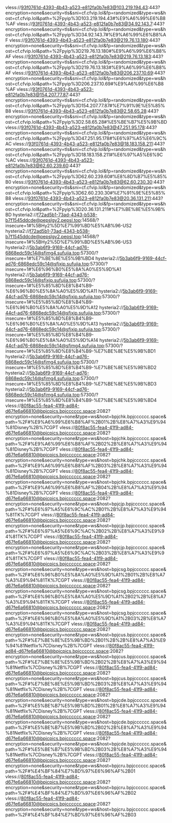 vless://93f0761d-4393-4b43-a523-e812fa0b7e83@103.219.194.43:443?encryption=none&security=tls&sni=cf.cfvip.lol&fp=randomized&type=ws&host=cf.cfvip.lol&path=%2Fpyip%3D103.219.194.43#%E9%A6%99%E6%B8%AF
vless://93f0761d-4393-4b43-a523-e812fa0b7e83@34.92.143.7:443?encryption=none&security=tls&sni=cf.cfvip.lol&fp=randomized&type=ws&host=cf.cfvip.lol&path=%2Fpyip%3D34.92.143.7#%E9%A6%99%E6%B8%AF
vless://93f0761d-4393-4b43-a523-e812fa0b7e83@219.76.13.180:443?encryption=none&security=tls&sni=cf.cfvip.lol&fp=randomized&type=ws&host=cf.cfvip.lol&path=%2Fpyip%3D219.76.13.180#%E9%A6%99%E6%B8%AF
vless://93f0761d-4393-4b43-a523-e812fa0b7e83@219.76.13.183:443?encryption=none&security=tls&sni=cf.cfvip.lol&fp=randomized&type=ws&host=cf.cfvip.lol&path=%2Fpyip%3D219.76.13.183#%E9%A6%99%E6%B8%AF
vless://93f0761d-4393-4b43-a523-e812fa0b7e83@206.237.10.69:443?encryption=none&security=tls&sni=cf.cfvip.lol&fp=randomized&type=ws&host=cf.cfvip.lol&path=%2Fpyip%3D206.237.10.69#%E9%A6%99%E6%B8%AF
vless://93f0761d-4393-4b43-a523-e812fa0b7e83@154.207.77.87:443?encryption=none&security=tls&sni=cf.cfvip.lol&fp=randomized&type=ws&host=cf.cfvip.lol&path=%2Fpyip%3D154.207.77.87#%E7%91%9E%E5%85%B8
vless://93f0761d-4393-4b43-a523-e812fa0b7e83@2.58.65.28:443?encryption=none&security=tls&sni=cf.cfvip.lol&fp=randomized&type=ws&host=cf.cfvip.lol&path=%2Fpyip%3D2.58.65.28#%E5%BE%B7%E5%9B%BD
vless://93f0761d-4393-4b43-a523-e812fa0b7e83@47.251.95.178:443?encryption=none&security=tls&sni=cf.cfvip.lol&fp=randomized&type=ws&host=cf.cfvip.lol&path=%2Fpyip%3D47.251.95.178#%E6%97%A5%E6%9C%AC
vless://93f0761d-4393-4b43-a523-e812fa0b7e83@18.183.158.211:443?encryption=none&security=tls&sni=cf.cfvip.lol&fp=randomized&type=ws&host=cf.cfvip.lol&path=%2Fpyip%3D18.183.158.211#%E6%97%A5%E6%9C%AC
vless://93f0761d-4393-4b43-a523-e812fa0b7e83@62.60.239.60:443?encryption=none&security=tls&sni=cf.cfvip.lol&fp=randomized&type=ws&host=cf.cfvip.lol&path=%2Fpyip%3D62.60.239.60#%E8%8D%B7%E5%85%B0
vless://93f0761d-4393-4b43-a523-e812fa0b7e83@62.60.230.30:443?encryption=none&security=tls&sni=cf.cfvip.lol&fp=randomized&type=ws&host=cf.cfvip.lol&path=%2Fpyip%3D62.60.230.30#%E7%91%9E%E5%85%B8
vless://93f0761d-4393-4b43-a523-e812fa0b7e83@20.36.131.211:443?encryption=none&security=tls&sni=cf.cfvip.lol&fp=randomized&type=ws&host=cf.cfvip.lol&path=%2Fpyip%3D20.36.131.211#%E7%BE%8E%E5%9B%BD
hysteria2://f72ad5b1-73ad-4343-b538-b7f1545ddcde@pepslgy2.pepsl.top:14568/?insecure=1#%5BHy2%5D%E7%99%BD%E5%AB%96-US2
hysteria2://f72ad5b1-73ad-4343-b538-b7f1545ddcde@pepslgy2.pepsl.top:14568/?insecure=1#%5BHy2%5D%E7%99%BD%E5%AB%96-US3
hysteria2://5b3ab6f9-9169-44cf-ad76-6868edc59c14@sfjmg4.sufujia.top:57300/?insecure=1#%E7%BE%8E%E5%9B%BD4
hysteria2://5b3ab6f9-9169-44cf-ad76-6868edc59c14@sfjxjp.sufujia.top:57300/?insecure=1#%E6%96%B0%E5%8A%A0%E5%9D%A1
hysteria2://5b3ab6f9-9169-44cf-ad76-6868edc59c14@sfjxjp.sufujia.top:57300/?insecure=1#%E5%85%8D%E8%B4%B9-%E6%96%B0%E5%8A%A0%E5%9D%A11
hysteria2://5b3ab6f9-9169-44cf-ad76-6868edc59c14@sfjxjp.sufujia.top:57300/?insecure=1#%E5%85%8D%E8%B4%B9-%E6%96%B0%E5%8A%A0%E5%9D%A12
hysteria2://5b3ab6f9-9169-44cf-ad76-6868edc59c14@sfjxjp.sufujia.top:57300/?insecure=1#%E5%85%8D%E8%B4%B9-%E6%96%B0%E5%8A%A0%E5%9D%A13
hysteria2://5b3ab6f9-9169-44cf-ad76-6868edc59c14@sfjxjp.sufujia.top:57300/?insecure=1#%E5%85%8D%E8%B4%B9-%E6%96%B0%E5%8A%A0%E5%9D%A14
hysteria2://5b3ab6f9-9169-44cf-ad76-6868edc59c14@sfjmg4.sufujia.top:57300/?insecure=1#%E5%85%8D%E8%B4%B9-%E7%BE%8E%E5%9B%BD1
hysteria2://5b3ab6f9-9169-44cf-ad76-6868edc59c14@sfjmg4.sufujia.top:57300/?insecure=1#%E5%85%8D%E8%B4%B9-%E7%BE%8E%E5%9B%BD2
hysteria2://5b3ab6f9-9169-44cf-ad76-6868edc59c14@sfjmg4.sufujia.top:57300/?insecure=1#%E5%85%8D%E8%B4%B9-%E7%BE%8E%E5%9B%BD3
hysteria2://5b3ab6f9-9169-44cf-ad76-6868edc59c14@sfjmg4.sufujia.top:57300/?insecure=1#%E5%85%8D%E8%B4%B9-%E7%BE%8E%E5%9B%BD4
vless://80f8ac55-fea4-41f9-ad84-d67fe6a66810@bpjcpics.bpjcccccc.space:2082?encryption=none&security=none&type=ws&host=bpjchk.bpjcccccc.space&path=%2F#%E9%A6%99%E6%B8%AF%2B01%2B%E8%A7%A3%E9%94%81Disney%2B%7CGPT
vless://80f8ac55-fea4-41f9-ad84-d67fe6a66810@bpjcpics.bpjcccccc.space:2082?encryption=none&security=none&type=ws&host=bpjchk.bpjcccccc.space&path=%2F#%E9%A6%99%E6%B8%AF%2B02%2B%E8%A7%A3%E9%94%81Disney%2B%7CGPT
vless://80f8ac55-fea4-41f9-ad84-d67fe6a66810@bpjcpics.bpjcccccc.space:2082?encryption=none&security=none&type=ws&host=bpjchk.bpjcccccc.space&path=%2F#%E9%A6%99%E6%B8%AF%2B03%2B%E8%A7%A3%E9%94%81Disney%2B%7CGPT
vless://80f8ac55-fea4-41f9-ad84-d67fe6a66810@bpjcpics.bpjcccccc.space:2082?encryption=none&security=none&type=ws&host=bpjchk.bpjcccccc.space&path=%2F#%E9%A6%99%E6%B8%AF%2B04%2B%E8%A7%A3%E9%94%81Disney%2B%7CGPT
vless://80f8ac55-fea4-41f9-ad84-d67fe6a66810@bpjcpics.bpjcccccc.space:2082?encryption=none&security=none&type=ws&host=bpjcjp.bpjcccccc.space&path=%2F#%E6%97%A5%E6%9C%AC%2B01%2B%E8%A7%A3%E9%94%81TK%7CGPT
vless://80f8ac55-fea4-41f9-ad84-d67fe6a66810@bpjcpics.bpjcccccc.space:2082?encryption=none&security=none&type=ws&host=bpjcjp.bpjcccccc.space&path=%2F#%E6%97%A5%E6%9C%AC%2B02%2B%E8%A7%A3%E9%94%81TK%7CGPT
vless://80f8ac55-fea4-41f9-ad84-d67fe6a66810@bpjcpics.bpjcccccc.space:2082?encryption=none&security=none&type=ws&host=bpjcjp.bpjcccccc.space&path=%2F#%E6%97%A5%E6%9C%AC%2B03%2B%E8%A7%A3%E9%94%81TK%7CGPT
vless://80f8ac55-fea4-41f9-ad84-d67fe6a66810@bpjcpics.bpjcccccc.space:2082?encryption=none&security=none&type=ws&host=bpjcsg.bpjcccccc.space&path=%2F#%E6%96%B0%E5%8A%A0%E5%9D%A1%2B01%2B%E8%A7%A3%E9%94%81TK%7CGPT
vless://80f8ac55-fea4-41f9-ad84-d67fe6a66810@bpjcpics.bpjcccccc.space:2082?encryption=none&security=none&type=ws&host=bpjcsg.bpjcccccc.space&path=%2F#%E6%96%B0%E5%8A%A0%E5%9D%A1%2B02%2B%E8%A7%A3%E9%94%81TK%7CGPT
vless://80f8ac55-fea4-41f9-ad84-d67fe6a66810@bpjcpics.bpjcccccc.space:2082?encryption=none&security=none&type=ws&host=bpjcsg.bpjcccccc.space&path=%2F#%E6%96%B0%E5%8A%A0%E5%9D%A1%2B03%2B%E8%A7%A3%E9%94%81TK%7CGPT
vless://80f8ac55-fea4-41f9-ad84-d67fe6a66810@bpjcpics.bpjcccccc.space:2082?encryption=none&security=none&type=ws&host=bpjcus.bpjcccccc.space&path=%2F#%E7%BE%8E%E5%9B%BD%2B01%2B%2B%E8%A7%A3%E9%94%81Netflix%7CDisney%2B%7CGPT
vless://80f8ac55-fea4-41f9-ad84-d67fe6a66810@bpjcpics.bpjcccccc.space:2082?encryption=none&security=none&type=ws&host=bpjcus.bpjcccccc.space&path=%2F#%E7%BE%8E%E5%9B%BD%2B02%2B%E8%A7%A3%E9%94%81Netflix%7CDisney%2B%7CGPT
vless://80f8ac55-fea4-41f9-ad84-d67fe6a66810@bpjcpics.bpjcccccc.space:2082?encryption=none&security=none&type=ws&host=bpjcus.bpjcccccc.space&path=%2F#%E7%BE%8E%E5%9B%BD%2B03%2B%E8%A7%A3%E9%94%81Netflix%7CDisney%2B%7CGPT
vless://80f8ac55-fea4-41f9-ad84-d67fe6a66810@bpjcpics.bpjcccccc.space:2082?encryption=none&security=none&type=ws&host=bpjcde.bpjcccccc.space&path=%2F#%E5%BE%B7%E5%9B%BD%2B01%2B%E8%A7%A3%E9%94%81Netflix%7CDisney%2B%7CGPT
vless://80f8ac55-fea4-41f9-ad84-d67fe6a66810@bpjcpics.bpjcccccc.space:2082?encryption=none&security=none&type=ws&host=bpjcde.bpjcccccc.space&path=%2F#%E5%BE%B7%E5%9B%BD%2B02%2B%E8%A7%A3%E9%94%81Netflix%7CDisney%2B%7CGPT
vless://80f8ac55-fea4-41f9-ad84-d67fe6a66810@bpjcpics.bpjcccccc.space:2082?encryption=none&security=none&type=ws&host=bpjcde.bpjcccccc.space&path=%2F#%E5%BE%B7%E5%9B%BD%2B03%2B%E8%A7%A3%E9%94%81Netflix%7CDisney%2B%7CGPT
vless://80f8ac55-fea4-41f9-ad84-d67fe6a66810@bpjcpics.bpjcccccc.space:2082?encryption=none&security=none&type=ws&host=bpjcru.bpjcccccc.space&path=%2F#%E4%BF%84%E7%BD%97%E6%96%AF%2B01
vless://80f8ac55-fea4-41f9-ad84-d67fe6a66810@bpjcpics.bpjcccccc.space:2082?encryption=none&security=none&type=ws&host=bpjcru.bpjcccccc.space&path=%2F#%E4%BF%84%E7%BD%97%E6%96%AF%2B02
vless://80f8ac55-fea4-41f9-ad84-d67fe6a66810@bpjcpics.bpjcccccc.space:2082?encryption=none&security=none&type=ws&host=bpjcru.bpjcccccc.space&path=%2F#%E4%BF%84%E7%BD%97%E6%96%AF%2B03
